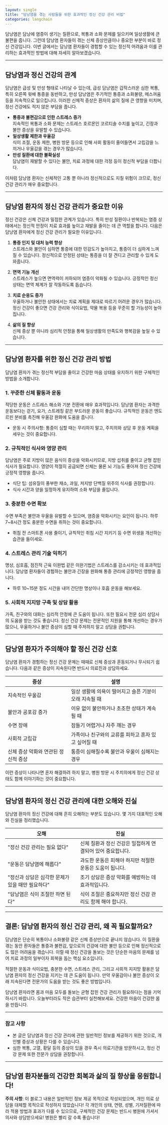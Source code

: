 ```yaml
---
layout: single
title: "담낭염을 겪는 사람들을 위한 효과적인 정신 건강 관리 비법"
categories: langchain
---
```

담낭염은 담낭에 염증이 생기는 질환으로, 복통과 소화 문제를 일으키며 일상생활에 큰 불편을 줍니다. 그런데 담낭염 환자들이 겪는 신체 증상만큼이나 중요한 부분이 바로 정신 건강입니다. 이번 글에서는 담낭염 환자들이 경험할 수 있는 정신적 어려움과 이를 관리하는 효과적인 방법에 대해 자세히 알아보겠습니다. 

---

## 담낭염과 정신 건강의 관계

담낭염은 급성 및 만성 형태로 나타날 수 있는데, 급성 담낭염은 갑작스러운 심한 복통, 특히 오른쪽 윗배 통증을 동반하고, 만성 담낭염은 주기적인 통증과 소화불량, 메스꺼움 등을 지속적으로 일으킵니다. 이러한 신체적 증상은 환자의 삶의 질에 큰 영향을 미치며, 정신 건강에도 적지 않은 부담을 줍니다.

- **통증과 불편감으로 인한 스트레스 증가**  
  지속적인 복통과 소화 문제는 스트레스 호르몬인 코르티솔 수치를 높이고, 긴장과 불안 증상을 유발할 수 있습니다.
- **일상생활 제한과 우울감**  
  식이 조절, 운동 제한, 병원 방문 등으로 인해 사회 활동이 줄어들면서 고립감을 느끼거나 우울감을 겪는 경우가 많습니다.
- **만성 질환에 대한 불확실성**  
  담낭염이 재발할 수 있다는 불안, 치료 과정에 대한 걱정 등이 정신적 부담을 더합니다.

이처럼 담낭염 환자는 신체적인 고통 뿐 아니라 정신적으로도 지칠 위험이 크므로, 정신 건강 관리가 매우 중요합니다.

---

## 담낭염 환자의 정신 건강 관리가 중요한 이유

정신 건강은 신체 건강과 밀접한 관계가 있습니다. 특히 만성 질환이나 반복되는 염증 상태에서는 정신적 안정이 치료 효과를 높이고 재발을 줄이는 데 큰 역할을 합니다. 다음은 담낭염 환자에게 정신 건강 관리가 필요한 이유입니다.

1. **통증 인지 및 대처 능력 향상**  
   스트레스와 불안이 심하면 통증에 대한 민감도가 높아지고, 통증이 더 심하게 느껴질 수 있습니다. 정신적으로 안정된 상태는 통증을 더 잘 견디고 관리할 수 있게 도와줍니다.

2. **면역 기능 개선**  
   스트레스가 높으면 면역력이 저하되어 염증이 악화될 수 있습니다. 긍정적인 정신 상태는 면역 체계가 잘 작동하도록 돕습니다.

3. **치료 순응도 증가**  
   우울하거나 불안한 상태에서는 치료 계획을 제대로 따르기 어려운 경우가 많습니다. 정신 건강이 좋으면 건강 관리와 식이요법, 약물 복용 등을 꾸준히 할 가능성이 높아집니다.

4. **삶의 질 향상**  
   신체 증상 뿐 아니라 심리적 안정을 통해 일상생활의 만족도와 행복감을 높일 수 있습니다.

---

## 담낭염 환자를 위한 정신 건강 관리 방법

담낭염 환자가 겪는 정신적 부담을 줄이고 건강한 마음 상태를 유지하기 위한 구체적인 방법을 소개합니다.

### 1. 꾸준한 신체 활동과 운동

적당한 운동은 스트레스 해소와 기분 전환에 매우 효과적입니다. 담낭염 환자는 과격한 운동보다는 걷기, 요가, 스트레칭 같은 부드러운 운동이 좋습니다. 규칙적인 운동은 엔도르핀 분비를 촉진해 우울감 완화에 도움을 줍니다.

- 운동 시 주의사항: 통증이 심할 때는 무리하지 말고, 주치의와 상담 후 운동 계획을 세우는 것이 중요합니다.

### 2. 규칙적인 식사와 영양 관리

담낭염은 주로 지방이 많은 음식이 증상을 악화시키므로, 지방 섭취를 줄이고 균형 잡힌 식사가 필요합니다. 영양이 적절히 공급되면 신체는 물론 뇌 기능도 좋아져 정신 건강에 긍정적 영향을 줍니다.

- 식단 팁: 섬유질이 풍부한 채소, 과일, 저지방 단백질 위주의 식사를 권장합니다.
- 식사 시간과 양을 일정하게 유지하여 소화 부담을 줄입니다.

### 3. 충분한 수면 확보

수면 부족은 불안과 우울을 유발할 수 있으며, 염증을 악화시키는 요인이 됩니다. 하루 7~8시간 정도 충분한 수면을 취하는 것이 중요합니다.

- 취침 전 스마트폰 사용 줄이기, 규칙적인 취침 시간 지키기 등 수면 위생을 개선하는 습관을 들이세요.

### 4. 스트레스 관리 기술 익히기

명상, 심호흡, 점진적 근육 이완법 같은 이완기법은 스트레스를 감소시키는 데 효과적입니다. 담낭염 환자들이 경험하는 불안과 긴장을 완화해 통증 관리에 긍정적인 영향을 줍니다.

- 하루 10~15분 정도 시간을 내어 간단한 명상이나 호흡 운동을 해보세요.

### 5. 사회적 지지망 구축 및 상담 활용

가족, 친구와의 대화는 심리적 안정에 큰 도움이 됩니다. 또한 필요시 전문 심리 상담사의 도움을 받는 것도 좋습니다. 정신 건강 문제는 전문적인 지원을 통해 개선하는 경우가 많으니, 우울하거나 불안 증상이 심할 때 주저하지 말고 상담을 권합니다.

---

## 담낭염 환자가 주의해야 할 정신 건강 신호

담낭염 환자가 경험하는 정신 건강 문제는 때때로 신체 증상과 혼동되거나 무시되기 쉽습니다. 다음과 같은 증상이 지속된다면 반드시 의료진과 상담하세요.

| 증상                   | 설명                                  |
|------------------------|-------------------------------------|
| 지속적인 우울감          | 일상 생활에 의욕이 떨어지고 슬픈 기분이 오래 지속될 때    |
| 불안과 공포감 증가       | 이유 없이 불안하거나 초조한 상태가 계속될 때             |
| 수면 장애               | 잠들기 어렵거나 자주 깨는 경우                          |
| 사회적 고립감            | 가족이나 친구와의 교류를 피하고 혼자 있고 싶어질 때     |
| 신체 증상 악화와 연관된 정신적 증상 | 통증이 심해질수록 불안과 우울이 심해지는 경우       |

이런 증상이 나타나면 혼자 해결하려 하지 말고, 병원 방문 시 주치의에게 정신 건강 상태도 함께 이야기하는 것이 중요합니다.

---

## 담낭염 환자의 정신 건강 관리에 대한 오해와 진실

담낭염 환자의 정신 건강에 대해 흔히 오해하는 부분도 있습니다. 몇 가지 대표적인 오해와 진실을 정리했습니다.

| 오해                          | 진실                                         |
|------------------------------|----------------------------------------------|
| "정신 건강 관리는 필요 없다"     | 신체 질환과 정신 건강은 밀접하게 연결되어 있어 중요합니다.  |
| "운동은 담낭염에 해롭다"         | 과도한 운동은 피해야 하지만 적절한 운동은 도움이 됩니다.    |
| "정신과 상담은 심각한 문제가 있을 때만 필요하다" | 조기 상담은 증상 악화를 예방하는 데 효과적입니다.           |
| "담낭염은 식이 조절만 하면 된다"  | 식이 조절은 중요하지만 정신 건강 관리도 함께 해야 합니다.    |

---

## 결론: 담낭염 환자의 정신 건강 관리, 왜 꼭 필요할까요?

담낭염은 단순히 복통이나 소화불량 같은 신체 증상만으로 끝나지 않습니다. 이 질환을 겪는 동안 환자들은 통증과 불편감, 앞으로의 건강에 대한 불안 등으로 인해 정신적으로도 많은 어려움을 겪습니다. 이럴 때 정신 건강을 돌보는 것은 단순한 마음의 문제를 넘어 치료 과정의 일부이자 회복을 돕는 핵심 요소입니다.

적절한 운동과 식이요법, 충분한 수면, 스트레스 관리, 그리고 사회적 지지망 활용은 담낭염 환자의 정신 건강을 지키는 데 큰 도움이 됩니다. 만약 우울감이나 불안 증상이 오래 지속된다면 전문가의 도움을 받는 것도 좋은 방법입니다.

담낭염 환자라면 몸과 마음 모두를 돌보는 균형 잡힌 건강 관리가 필요하다는 점을 기억하시기 바랍니다. 오늘부터라도 작은 습관부터 실천해보세요. 건강한 마음이 건강한 몸을 만듭니다.

---

### 참고 사항

- 본 글은 담낭염과 정신 건강 관리에 관한 일반적인 정보를 제공하기 위한 것으로, 개인별 증상과 상황은 다를 수 있습니다.
- 심한 복통, 고열, 황달 등의 증상이 있을 경우 즉시 의료기관을 방문하시고, 정신 건강 문제 또한 전문가 상담을 권장합니다.

---

담낭염 환자분들의 건강한 회복과 삶의 질 향상을 응원합니다!
---

**주의 사항**: 이 블로그 내용은 일반적인 정보 제공 목적으로 작성되었으며, 개인 의료 상담을 대체할 목적으로 작성하지 않았습니다! 각 개인의 상태, 연령, 성별, 기저질환에 따라 적용 방법과 효과가 다를 수 있으므로, 구체적인 건강 문제는 반드시 병원에 가셔서 의사와 상담받으세요! 병원은 빨리 갈 수록 좋습니다!
